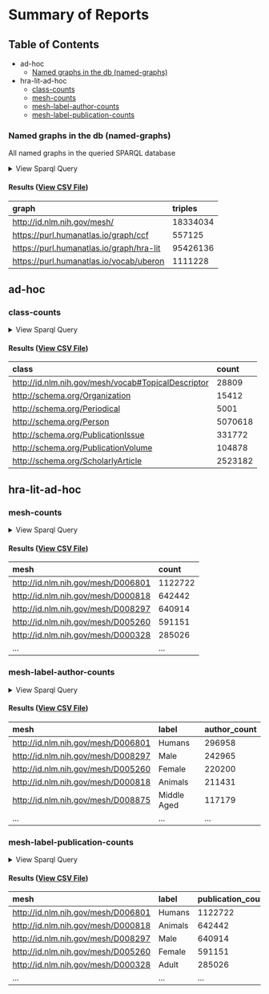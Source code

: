 # Summary of Reports

  ## Table of Contents

* ad-hoc
  * [Named graphs in the db (named-graphs)](#named-graphs)
* hra-lit-ad-hoc
  * [class-counts](#class-counts)
  * [mesh-counts](#mesh-counts)
  * [mesh-label-author-counts](#mesh-label-author-counts)
  * [mesh-label-publication-counts](#mesh-label-publication-counts)



### <a id="named-graphs"></a>Named graphs in the db (named-graphs)

All named graphs in the queried SPARQL database

<details>
  <summary>View Sparql Query</summary>

```sparql
#+ summary: Named graphs in the db
#+ description: All named graphs in the queried SPARQL database

SELECT ?graph (COUNT(*) as ?triples) WHERE {
  GRAPH ?graph {
    ?s ?p ?o .
  }
}
GROUP BY ?graph
ORDER BY ?graph

```

([View Source](../../../reports/ad-hoc/named-graphs.rq))
</details>

#### Results ([View CSV File](reports/ad-hoc/named-graphs.csv))

| graph | triples |
| :--- | :--- |
| http://id.nlm.nih.gov/mesh/ | 18334034 |
| https://purl.humanatlas.io/graph/ccf | 557125 |
| https://purl.humanatlas.io/graph/hra-lit | 95426136 |
| https://purl.humanatlas.io/vocab/uberon | 1111228 |

## ad-hoc

### <a id="class-counts"></a>class-counts



<details>
  <summary>View Sparql Query</summary>

```sparql
PREFIX schema: <http://schema.org/>
PREFIX meshv: <http://id.nlm.nih.gov/mesh/vocab#>
PREFIX rdfs: <http://www.w3.org/2000/01/rdf-schema#>
PREFIX MESH: <http://id.nlm.nih.gov/mesh/>
PREFIX HRAlit: <https://purl.humanatlas.io/graph/hra-lit>

SELECT ?class (COUNT(*) as ?count)
FROM HRAlit:
WHERE {
  [] a ?class .
}
GROUP BY ?class
ORDER BY ?class

```

([View Source](../../../reports/hra-lit-ad-hoc/class-counts.rq))
</details>

#### Results ([View CSV File](reports/hra-lit-ad-hoc/class-counts.csv))

| class | count |
| :--- | :--- |
| http://id.nlm.nih.gov/mesh/vocab#TopicalDescriptor | 28809 |
| http://schema.org/Organization | 15412 |
| http://schema.org/Periodical | 5001 |
| http://schema.org/Person | 5070618 |
| http://schema.org/PublicationIssue | 331772 |
| http://schema.org/PublicationVolume | 104878 |
| http://schema.org/ScholarlyArticle | 2523182 |

## hra-lit-ad-hoc

### <a id="mesh-counts"></a>mesh-counts



<details>
  <summary>View Sparql Query</summary>

```sparql
PREFIX schema: <http://schema.org/>
PREFIX meshv: <http://id.nlm.nih.gov/mesh/vocab#>
PREFIX rdfs: <http://www.w3.org/2000/01/rdf-schema#>
PREFIX MESH: <http://id.nlm.nih.gov/mesh/>
PREFIX HRAlit: <https://purl.humanatlas.io/graph/hra-lit>

SELECT ?mesh (COUNT(*) as ?count)
FROM HRAlit:
WHERE {
  [] schema:about ?mesh .
}
GROUP BY ?mesh
ORDER BY DESC(?count)

```

([View Source](../../../reports/hra-lit-ad-hoc/mesh-counts.rq))
</details>

#### Results ([View CSV File](reports/hra-lit-ad-hoc/mesh-counts.csv))

| mesh | count |
| :--- | :--- |
| http://id.nlm.nih.gov/mesh/D006801 | 1122722 |
| http://id.nlm.nih.gov/mesh/D000818 | 642442 |
| http://id.nlm.nih.gov/mesh/D008297 | 640914 |
| http://id.nlm.nih.gov/mesh/D005260 | 591151 |
| http://id.nlm.nih.gov/mesh/D000328 | 285026 |
| ... | ... |


### <a id="mesh-label-author-counts"></a>mesh-label-author-counts



<details>
  <summary>View Sparql Query</summary>

```sparql
PREFIX schema: <http://schema.org/>
PREFIX meshv: <http://id.nlm.nih.gov/mesh/vocab#>
PREFIX rdfs: <http://www.w3.org/2000/01/rdf-schema#>
PREFIX MESH: <http://id.nlm.nih.gov/mesh/>
PREFIX HRAlit: <https://purl.humanatlas.io/graph/hra-lit>

SELECT DISTINCT ?mesh ?label ?person
FROM HRAlit:
WHERE {
  [] a schema:ScholarlyArticle ;
    schema:about ?mesh ;
    schema:author ?person .
  ?mesh schema:name ?label .
}

```

([View Source](../../../reports/hra-lit-ad-hoc/mesh-label-author-counts.rq))
</details>

#### Results ([View CSV File](reports/hra-lit-ad-hoc/mesh-label-author-counts.csv))

| mesh | label | author_count |
| :--- | :--- | :--- |
| http://id.nlm.nih.gov/mesh/D006801 | Humans | 296958 |
| http://id.nlm.nih.gov/mesh/D008297 | Male | 242965 |
| http://id.nlm.nih.gov/mesh/D005260 | Female | 220200 |
| http://id.nlm.nih.gov/mesh/D000818 | Animals | 211431 |
| http://id.nlm.nih.gov/mesh/D008875 | Middle Aged | 117179 |
| ... | ... | ... |


### <a id="mesh-label-publication-counts"></a>mesh-label-publication-counts



<details>
  <summary>View Sparql Query</summary>

```sparql
PREFIX schema: <http://schema.org/>
PREFIX meshv: <http://id.nlm.nih.gov/mesh/vocab#>
PREFIX rdfs: <http://www.w3.org/2000/01/rdf-schema#>
PREFIX MESH: <http://id.nlm.nih.gov/mesh/>
PREFIX HRAlit: <https://purl.humanatlas.io/graph/hra-lit>

SELECT ?mesh (SAMPLE(?label) as ?label) (COUNT(DISTINCT(?publication)) as ?publication_count)
WHERE {
  GRAPH HRAlit: {
    ?publication a schema:ScholarlyArticle ;
      schema:about ?mesh .
    ?mesh schema:name ?label .
  }
}
GROUP BY ?mesh
ORDER BY DESC(?publication_count)

```

([View Source](../../../reports/hra-lit-ad-hoc/mesh-label-publication-counts.rq))
</details>

#### Results ([View CSV File](reports/hra-lit-ad-hoc/mesh-label-publication-counts.csv))

| mesh | label | publication_count |
| :--- | :--- | :--- |
| http://id.nlm.nih.gov/mesh/D006801 | Humans | 1122722 |
| http://id.nlm.nih.gov/mesh/D000818 | Animals | 642442 |
| http://id.nlm.nih.gov/mesh/D008297 | Male | 640914 |
| http://id.nlm.nih.gov/mesh/D005260 | Female | 591151 |
| http://id.nlm.nih.gov/mesh/D000328 | Adult | 285026 |
| ... | ... | ... |


  
